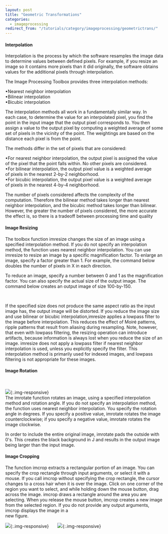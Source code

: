 ```yaml
---
layout: post
title: "Geometric Transformations"
categories:
  - imageprocessing
redirect_from: "/tutorials/category/imageprocessing/geometrictrans/"
---
```


#### Interpolation

Interpolation is the process by which the software resamples the image data to determine values between defined pixels. For example, if you resize an image so it contains more pixels than it did originally, the software obtains values for the additional pixels through interpolation.

The Image Processing Toolbox provides three interpolation methods:

•Nearest neighbor interpolation  
•Bilinear interpolation  
•Bicubic interpolation

The interpolation methods all work in a fundamentally similar way. In each case, to determine the value for an interpolated pixel, you find the point in the input image that the output pixel corresponds to. You then assign a value to the output pixel by computing a weighted average of some set of pixels in the vicinity of the point. The weightings are based on the distance each pixel is from the point.

The methods differ in the set of pixels that are considered:

•For nearest neighbor interpolation, the output pixel is assigned the value of the pixel that the point falls within. No other pixels are considered.  
•For bilinear interpolation, the output pixel value is a weighted average of pixels in the nearest 2-by-2 neighborhood.  
•For bicubic interpolation, the output pixel value is a weighted average of pixels in the nearest 4-by-4 neighborhood.

The number of pixels considered affects the complexity of the computation. Therefore the bilinear method takes longer than nearest neighbor interpolation, and the bicubic method takes longer than bilinear. However, the greater the number of pixels considered, the more accurate the effect is, so there is a tradeoff between processing time and quality

#### Image Resizing

The toolbox function imresize changes the size of an image using a specified interpolation method. If you do not specify an interpolation method, the function uses nearest neighbor interpolation. You can use imresize to resize an image by a specific magnification factor. To enlarge an image, specify a factor greater than 1. For example, the command below doubles the number of pixels in X in each direction.

To reduce an image, specify a number between 0 and 1 as the magnification factor. You can also specify the actual size of the output image. The command below creates an output image of size 100-by-150.

 

If the specified size does not produce the same aspect ratio as the input image has, the output image will be distorted. If you reduce the image size and use bilinear or bicubic interpolation,imresize applies a lowpass filter to the image before interpolation. This reduces the effect of Moiré patterns, ripple patterns that result from aliasing during resampling. Note, however, that even with lowpass filtering, the resizing operation can introduce artifacts, because information is always lost when you reduce the size of an image. imresize does not apply a lowpass filter if nearest neighbor interpolation is used, unless you explicitly specify the filter. This interpolation method is primarily used for indexed images, and lowpass filtering is not appropriate for these images.

#### Image Rotation

 

![][1]{:.img-responsive}  
The imrotate function rotates an image, using a specified interpolation method and rotation angle. If you do not specify an interpolation method, the function uses nearest neighbor interpolation. You specify the rotation angle in degrees. If you specify a positive value, imrotate rotates the image counterclockwise; if you specify a negative value, imrotate rotates the image clockwise.

In order to include the entire original image, imrotate pads the outside with  
0's. This creates the black background in J and results in the output image  
being larger than the input image.

#### Image Cropping

The function imcrop extracts a rectangular portion of an image. You can specify the crop rectangle through input arguments, or select it with a mouse. If you call imcrop without specifying the crop rectangle, the cursor changes to a cross hair when it is over the image. Click on one corner of the region you want to select, and while holding down the mouse button, drag across the image. imcrop draws a rectangle around the area you are selecting. When you release the mouse button, imcrop creates a new image from the selected region. If you do not provide any output arguments, imcrop displays the image in a  
new figure.

![][2]{:.img-responsive}       ![][3]{:.img-responsive}

[1]: https://lh4.googleusercontent.com/syAdomdn8eDWcn9vypUTNXBPT-YbM_BLtYdz6lCFglS0ccs9c3ShLCC2wQo17worSqpNxmVRdPu8jAQzgyjNocHQigkWZh6Zsrh6MV9HYJaSyQKcaMEFv3RP
[2]: https://lh6.googleusercontent.com/ALsYQpWaTSuOs_O03cBtHpSQWfuCfuJC75oM_XTYCGoQiPUEkt3zudvLX_27G56YK1e79UHKflrtDeRVP7UNXFMG2odkUarXZbxgwN5AnQjeF-Ru5pX31byB
[3]: https://lh6.googleusercontent.com/YtOGpr9cCCyfHduIrEmKiZs1kfUivYsFBavCb4whlLLtenPfuJtrj1S1pjkRfT-kvEqSv2UN3naM8ZAm0XVSEFfF579FcaIHUr-PNEZoAzUk4VvxEQZrsSn7
